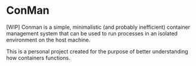 # ConMan
[WIP]
Conman is a simple, minimalistic (and probably inefficient) container management system that can be used to run processes in an isolated environment on the host machine.

This is a personal project created for the purpose of better understanding how containers functions.
